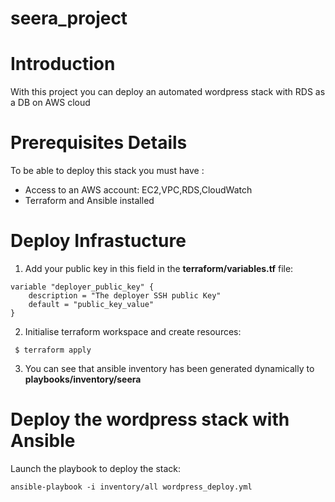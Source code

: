 # seera_project


# Introduction
With this project you can deploy an automated wordpress stack with RDS as a DB on AWS cloud

# Prerequisites Details
To be able to deploy this stack you must have :

* Access to an AWS account: EC2,VPC,RDS,CloudWatch
* Terraform and Ansible installed

# Deploy Infrastucture

1. Add your public key in this field in the **terraform/variables.tf** file:

```
variable "deployer_public_key" {
    description = "The deployer SSH public Key"
    default = "public_key_value"
}
```

2. Initialise terraform workspace and create resources:
```$ terraform init
 $ terraform apply
```

3. You can see that ansible inventory has been generated dynamically to **playbooks/inventory/seera**

# Deploy the wordpress stack with Ansible

Launch the playbook to deploy the stack:

`ansible-playbook -i inventory/all wordpress_deploy.yml`